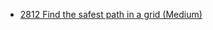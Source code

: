 - [2812 Find the safest path in a grid (Medium)](../Year/2024/May/2812_Find_the_safest_path_in_a_grid_(Medium).cpp)
